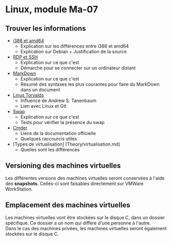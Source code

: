 # Linux, module Ma-07
## Trouver les informations

- [i386 et amd64](Theory/i386_amd64.md) 
    * Explication sur les différences entre i386 et amd64 
    * Explication sur Debian + Justification de la source
- [RDP et SSH](Theory/RDP_SSH.md)
    * Explication sur ce que c'est
    * Démarche pour se connecter sur un ordinateur distant
- [MarkDown](Theory/MarkdownCheatSheet.md)
    * Explication sur ce que c'est
    * Résumé des syntaxes les plus courantes pour faire du MarkDown dans un document
- [Linus Torvalds](Theory/LinusTorvalds.md)
    * Influence de Andrew S. Tanenbaum
    * Lien avec Linux et Git
- [Swap](Theory/Swap.md)
    * Explication sur ce que c'est
    * Tests pour vérifier la présence du swap
- [Cmder](Theory/Cmder.md)
    * Liens de la documentation officielle
    * Quelques raccourcis utiles
- [Types de virtualisation] (Theory/virtualisation.md)
    * Quelles sont les différences

## Versioning des machines virtuelles
Les différentes versions des machines virtuelles seront conservées à l'aide des **snapshots**. Celles-ci sont faisables directement sur VMWare WorkStation.

## Emplacement des machines virtuelles
Les machines virtuelles vont être stockées sur le disque C, dans un dossier spécifique. Ce dossier a un nom qui diffère d'une personne à l'autre.   
Dans le cas des machines privées, les machines virtuelles seront également stockées sur le disque C. 
